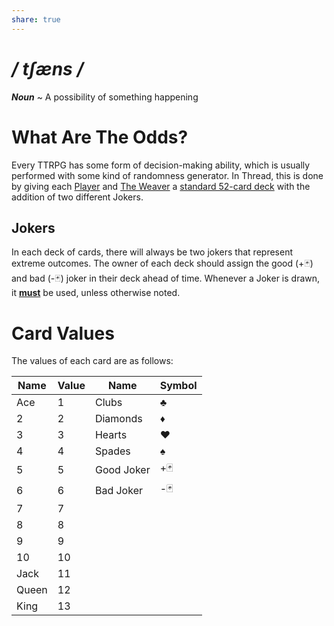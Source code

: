 ```yaml
---
share: true
---
```

# */ tʃæns /*
***Noun*** ~ A possibility of something happening
# What Are The Odds?
Every TTRPG has some form of decision-making ability, which is usually performed with some kind of randomness generator. In Thread, this is done by giving each [Player](../Introduction/TTRPG.md#Players) and [The Weaver](../Introduction/TTRPG.md#The%20Weaver) a [standard 52-card deck](https://en.wikipedia.org/wiki/Standard_52-card_deck) with the addition of two different Jokers.
## Jokers
In each deck of cards, there will always be two jokers that represent extreme outcomes. The owner of each deck should assign the good (+🃏) and bad (-🃏) joker in their deck ahead of time.
Whenever a Joker is drawn, it <b><u>must</u></b> be used, unless otherwise noted.
# Card Values
The values of each card are as follows:

| Name  | Value | Name       | Symbol |
| ----- | ----- | ---------- | ------ |
| Ace   | 1     | Clubs      | ♣      |
| 2     | 2     | Diamonds   | ♦      |
| 3     | 3     | Hearts     | ♥      |
| 4     | 4     | Spades     | ♠      |
| 5     | 5     | Good Joker | +🃏    |
| 6     | 6     | Bad Joker  | -🃏    |
| 7     | 7     |            |        |
| 8     | 8     |            |        |
| 9     | 9     |            |        |
| 10    | 10    |            |        |
| Jack  | 11    |            |        |
| Queen | 12    |            |        |
| King  | 13    |            |        |
